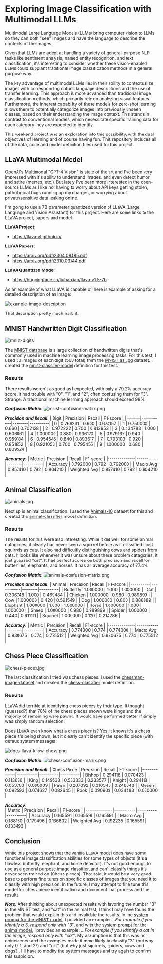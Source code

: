 # Exploring Image Classification with Multimodal LLMs

Multimodal Large Language Models (LLMs) bring computer vision to LLMs so they can both "see" images and have the language to describe the contents of the images.

Given that LLMs are adept at handling a variety of general-purpose NLP tasks like sentiment analysis, named entity recognition, and text classification, it's interesting to consider whether these vision-enabled LLMs could supplant traditional image classification methods in a general purpose way.

The key advantage of multimodal LLMs lies in their ability to contextualize images with corresponding natural language descriptions and the use of transfer learning. This approach is more advanced than traditional image classification methods, which primarily rely on analyzing visual features. Furthermore, the inherent capability of these models for zero-shot learning allows them to potentially categorize images into previously unseen classes, based on their understanding the image context. This stands in contrast to conventional models, which necessitate specific training data for each category they are expected to identify.

This weekend project was an exploration into this possibility, with the dual objectives of learning and of course having fun. This repository includes all of the data, code and model definition files used for this project.


## LLaVA Multimodal Model

OpenAI's Multimodal "GPT-4 Vision" is state of the art and I've been very impressed with it's ability to understand images, and even detect humor and satire (memes, etc.). But lately I've been more interested in the open-source LLMs as I like not having to worry about API keys getting stolen, pathological bugs running up my charges, or worrying about private/sensitive data leaking online.

I'm going to use a 7B parameter quantized version of LLaVA (Large Language and Vision Assistant) for this project. Here are some links to the LLaVA project, papers and model:

**LLaVA Project**:
- https://llava-vl.github.io/

**LLaVA Papers**:
- https://arxiv.org/pdf/2304.08485.pdf
- https://arxiv.org/pdf/2310.03744.pdf

**LLaVA Quantized Model**:
- https://huggingface.co/liuhaotian/llava-v1.5-7b

As an example of what LLaVA is capable of, here is example of asking for a detailed description of an image:

![example-image-description](image_data/example_image_description.png)

That description pretty much nails it.

## MNIST Handwritten Digit Classification
![mnist-digits](image_data/mnist-digits.png)

The [MNIST database](https://en.wikipedia.org/wiki/MNIST_database) is a large collection of handwritten digits that's commonly used in machine learning image processing tasks. For this test, I used 50 images of each digit (500 total) from the [MNIST as .jpg](https://www.kaggle.com/datasets/scolianni/mnistasjpg) dataset. I created the [mnist-classifer-model](modelfiles/mnist-number-classifier.Modelfile) definition for this test.

### Results

There results weren't as good as I expected, with only a 79.2% accuracy score. It had trouble with "0", "1", and "2", often confusing them for "3". Strange. A traditional machine learning approach should exceed 98%. 

***Confusion Matrix***:
![mnist-confusion-matrix.png](results/mnist-confusion-matrix.png)

***Precision and Recall***:
| Digit | Precision | Recall | F1-score |
|-------|-----------|--------|----------|
| 0     | 0.769231  | 0.600  | 0.674157 |
| 1     | 0.750000  | 0.660  | 0.702128 |
| 2     | 0.972222  | 0.700  | 0.813953 |
| 3     | 0.434783  | 1.000  | 0.606061 |
| 4     | 1.000000  | 0.880  | 0.936170 |
| 5     | 0.979167  | 0.940  | 0.959184 |
| 6     | 0.954545  | 0.840  | 0.893617 |
| 7     | 0.793103  | 0.920  | 0.851852 |
| 8     | 0.921053  | 0.700  | 0.795455 |
| 9     | 1.000000  | 0.680  | 0.809524 |

***Accuracy***:
| Metric       | Precision | Recall | F1-score |
|--------------|-----------|--------|----------|
| Accuracy     | 0.792000  | 0.792  | 0.792000 |
| Macro Avg    | 0.857410  | 0.792  | 0.804210 |
| Weighted Avg | 0.857410  | 0.792  | 0.804210 |



## Animal Classification
![animals.jpg](image_data/animals.png)

Next up is animal classification. I used the [Animals-10](https://www.kaggle.com/datasets/alessiocorrado99/animals10) dataset for this and created the [animal-classifier](modelfiles/animal-classifier.Modelfile) model definition.

### Results
The results for this were also interesting. While it did well for some animal catagories, it clearly had never seen a squirrel before as it classified most squirrels as cats. It also had difficultly distinguishing cows and spiders from cats. It looks like whenever it was unsure about these problem catagories, it just guessed "cat". It had perfect scores on both precision and recall for butterflies, elephants, and horses. It has an average accuracy of 77.4%

***Confusion Matrix***:
![animals-confusion-matrix.png](results/animals-confusion-matrix.png)

***Precision and Recall***:
| Animal   | Precision | Recall | F1-score |
|----------|-----------|--------|----------|
| Butterfly| 1.000000  | 1.000  | 1.000000 |
| Cat      | 0.306748  | 1.000  | 0.469484 |
| Chicken  | 1.000000  | 0.980  | 0.989899 |
| Cow      | 1.000000  | 0.420  | 0.591549 |
| Dog      | 1.000000  | 0.800  | 0.888889 |
| Elephant | 1.000000  | 1.000  | 1.000000 |
| Horse    | 1.000000  | 1.000  | 1.000000 |
| Sheep    | 1.000000  | 0.980  | 0.989899 |
| Spider   | 1.000000  | 0.440  | 0.611111 |
| Squirrel | 1.000000  | 0.120  | 0.214286 |

***Accuracy***:
| Metric       | Precision | Recall | F1-score |
|--------------|-----------|--------|----------|
| Accuracy     | 0.774000  | 0.774  | 0.774000 |
| Macro Avg    | 0.930675  | 0.774  | 0.775512 |
| Weighted Avg | 0.930675  | 0.774  | 0.775512 |

## Chess Piece Classification
![chess-pieces.jpg](image_data/chess-pieces.png)

The last classification I tried was chess pieces. I used the [chessman-image-dataset](https://www.kaggle.com/datasets/niteshfre/chessman-image-dataset) and created the [chess-classifier](modelfiles/chess-classifier.Modelfile) model definition.

### Results

LLaVA did terrible at identifying chess pieces by their type. It thought (guessed?) that 70% of the chess pieces shown were kings and the majority of remaining were pawns. It would have performed better if simply was simply random selection. 

Does LLaVA even know what a chess piece is? Yes, it knows it's a chess piece it's being shown, but it clearly can't identify the specific piece (with default system message):

![does-llava-know-chess.png](image_data/does-llava-know-chess.png)

***Confusion Matrix***:
![chess-confusion-matrix.png](results/chess-confusion-matrix.png)

***Precision and Recall***:
| Chess Piece | Precision | Recall   | F1-score |
|-------------|-----------|----------|----------|
| Bishop      | 0.294118  | 0.070423 | 0.113636 |
| King        | 0.149533  | 0.533333 | 0.233577 |
| Knight      | 0.294118  | 0.053763 | 0.090909 |
| Pawn        | 0.207692  | 0.310345 | 0.248848 |
| Queen       | 0.092593  | 0.074627 | 0.082645 |
| Rook        | 0.090909  | 0.034483 | 0.050000 |

***Accuracy***:               
| Metric       | Precision | Recall   | F1-score |
|--------------|-----------|----------|----------|
| Accuracy     | 0.165591  | 0.165591 | 0.165591 |
| Macro Avg    | 0.188160  | 0.179496 | 0.136602 |
| Weighted Avg | 0.192235  | 0.165591 | 0.133493 |

## Conclusion  

While this project shows that the vanilla LLaVA model does have some functional image classification abilities for some types of objects (it's a flawless butterfly, elephant, and horse detector). It's not good enough to use as a general purpose image classifier, and can't classify things it's never been trained on (Chess pieces). That said, it would be a very good base to perform fine tunes on specific classes of images that you need it to classify with high precision. In the future, I may attempt to fine tune this model for chess piece identification and document that process and the results.

***Note:*** After thinking about unexpected results with favoring the number "3" in the MNIST test, and "cat" in the animal test, I think I may have found the problem that would explain this and invalidate the results. In the [system prompt for the MNIST model](modelfiles/mnist-number-classifier.Modelfile), I provided an example: *...For example if you identify a 3, respond only with "3"*, and with the [system prompt for the animal model](modelfiles/animal-classifier.Modelfile), I provided an example: *...For example if you identify a cat in the image, respond only with "cat"*.  My assumption is that this was no coincidence and the examples made it more likely to classify "3" (but why only 0, 1, and 2?) and "cat" (but why just squirrels, spiders, cows and dogs?).  I'll have to modify the system messages and try again to confirm this suspicion. 
